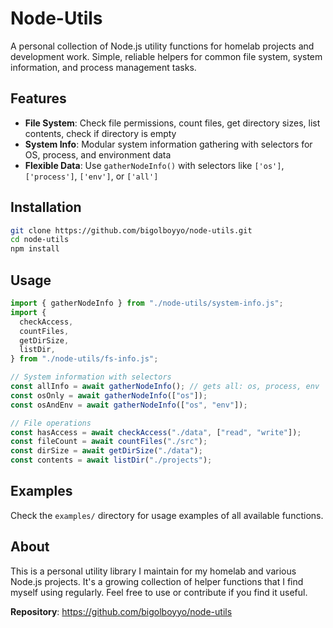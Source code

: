 # Node-Utils

A personal collection of Node.js utility functions for homelab projects and development work. Simple, reliable helpers for common file system, system information, and process management tasks.

## Features

- **File System**: Check file permissions, count files, get directory sizes, list contents, check if directory is empty
- **System Info**: Modular system information gathering with selectors for OS, process, and environment data
- **Flexible Data**: Use `gatherNodeInfo()` with selectors like `['os']`, `['process']`, `['env']`, or `['all']`

## Installation

```bash
git clone https://github.com/bigolboyyo/node-utils.git
cd node-utils
npm install
```

## Usage

```javascript
import { gatherNodeInfo } from "./node-utils/system-info.js";
import {
  checkAccess,
  countFiles,
  getDirSize,
  listDir,
} from "./node-utils/fs-info.js";

// System information with selectors
const allInfo = await gatherNodeInfo(); // gets all: os, process, env
const osOnly = await gatherNodeInfo(["os"]);
const osAndEnv = await gatherNodeInfo(["os", "env"]);

// File operations
const hasAccess = await checkAccess("./data", ["read", "write"]);
const fileCount = await countFiles("./src");
const dirSize = await getDirSize("./data");
const contents = await listDir("./projects");
```

## Examples

Check the `examples/` directory for usage examples of all available functions.

## About

This is a personal utility library I maintain for my homelab and various Node.js projects. It's a growing collection of helper functions that I find myself using regularly. Feel free to use or contribute if you find it useful.

**Repository**: https://github.com/bigolboyyo/node-utils
